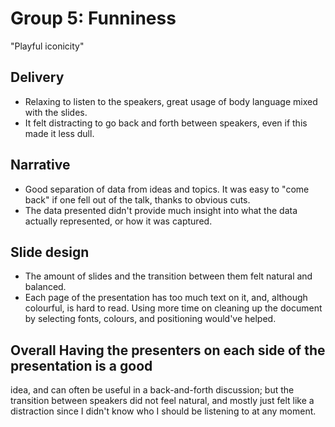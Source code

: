 
# Group 5: Funniness 

"Playful iconicity"

## Delivery

- Relaxing to listen to the speakers, great usage of body language mixed with
  the slides.
- It felt distracting to go back and forth between speakers, even if this made
  it less dull.

## Narrative

- Good separation of data from ideas and topics. It was easy to "come back" if
  one fell out of the talk, thanks to obvious cuts.
- The data presented didn't provide much insight into what the data actually
  represented, or how it was captured.

## Slide design

- The amount of slides and the transition between them felt natural and
  balanced.
- Each page of the presentation has too much text on it, and, although
  colourful, is hard to read. Using more time on cleaning up the document by
  selecting fonts, colours, and positioning would've helped.


## Overall Having the presenters on each side of the presentation is a good
idea, and can often be useful in a back-and-forth discussion; but the
transition between speakers did not feel natural, and mostly just felt like a
distraction since I didn't know who I should be listening to at any moment.


